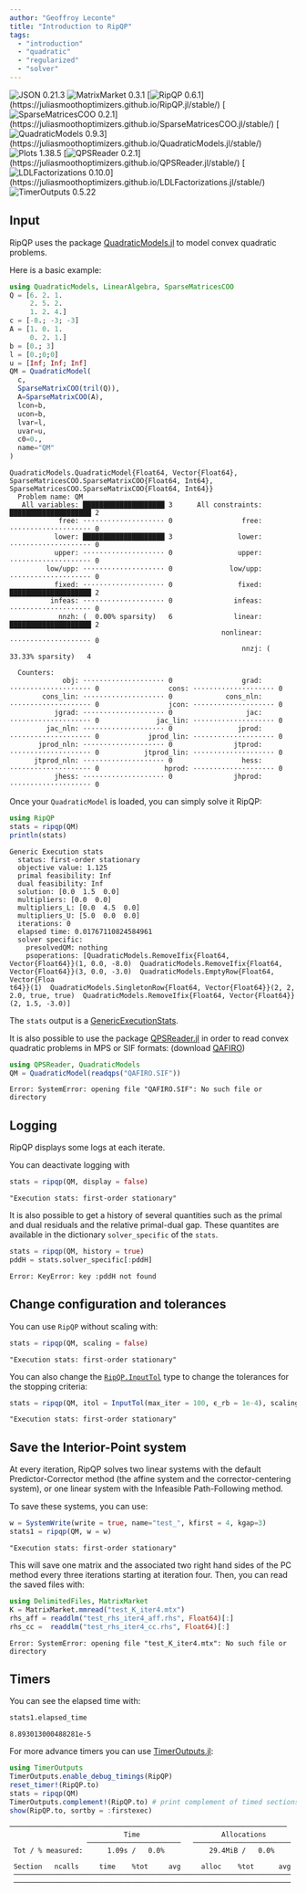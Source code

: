 ```yaml
---
author: "Geoffroy Leconte"
title: "Introduction to RipQP"
tags:
  - "introduction"
  - "quadratic"
  - "regularized"
  - "solver"
---
```


![JSON 0.21.3](https://img.shields.io/badge/JSON-0.21.3-000?style=flat-square&labelColor=fff")
![MatrixMarket 0.3.1](https://img.shields.io/badge/MatrixMarket-0.3.1-000?style=flat-square&labelColor=fff")
[![RipQP 0.6.1](https://img.shields.io/badge/RipQP-0.6.1-006400?style=flat-square&labelColor=389826")](https://juliasmoothoptimizers.github.io/RipQP.jl/stable/)
[![SparseMatricesCOO 0.2.1](https://img.shields.io/badge/SparseMatricesCOO-0.2.1-4b0082?style=flat-square&labelColor=9558b2")](https://juliasmoothoptimizers.github.io/SparseMatricesCOO.jl/stable/)
[![QuadraticModels 0.9.3](https://img.shields.io/badge/QuadraticModels-0.9.3-8b0000?style=flat-square&labelColor=cb3c33")](https://juliasmoothoptimizers.github.io/QuadraticModels.jl/stable/)
![Plots 1.38.5](https://img.shields.io/badge/Plots-1.38.5-000?style=flat-square&labelColor=fff")
[![QPSReader 0.2.1](https://img.shields.io/badge/QPSReader-0.2.1-8b0000?style=flat-square&labelColor=cb3c33")](https://juliasmoothoptimizers.github.io/QPSReader.jl/stable/)
[![LDLFactorizations 0.10.0](https://img.shields.io/badge/LDLFactorizations-0.10.0-4b0082?style=flat-square&labelColor=9558b2")](https://juliasmoothoptimizers.github.io/LDLFactorizations.jl/stable/)
![TimerOutputs 0.5.22](https://img.shields.io/badge/TimerOutputs-0.5.22-000?style=flat-square&labelColor=fff")



## Input

RipQP uses the package [QuadraticModels.jl](https://github.com/JuliaSmoothOptimizers/QuadraticModels.jl) to model
convex quadratic problems.

Here is a basic example:

```julia
using QuadraticModels, LinearAlgebra, SparseMatricesCOO
Q = [6. 2. 1.
     2. 5. 2.
     1. 2. 4.]
c = [-8.; -3; -3]
A = [1. 0. 1.
     0. 2. 1.]
b = [0.; 3]
l = [0.;0;0]
u = [Inf; Inf; Inf]
QM = QuadraticModel(
  c,
  SparseMatrixCOO(tril(Q)),
  A=SparseMatrixCOO(A),
  lcon=b,
  ucon=b,
  lvar=l,
  uvar=u,
  c0=0.,
  name="QM"
)
```

```
QuadraticModels.QuadraticModel{Float64, Vector{Float64}, SparseMatricesCOO.SparseMatrixCOO{Float64, Int64}, SparseMatricesCOO.SparseMatrixCOO{Float64, Int64}}
  Problem name: QM
   All variables: ████████████████████ 3      All constraints: ████████████████████ 2     
            free: ⋅⋅⋅⋅⋅⋅⋅⋅⋅⋅⋅⋅⋅⋅⋅⋅⋅⋅⋅⋅ 0                 free: ⋅⋅⋅⋅⋅⋅⋅⋅⋅⋅⋅⋅⋅⋅⋅⋅⋅⋅⋅⋅ 0     
           lower: ████████████████████ 3                lower: ⋅⋅⋅⋅⋅⋅⋅⋅⋅⋅⋅⋅⋅⋅⋅⋅⋅⋅⋅⋅ 0     
           upper: ⋅⋅⋅⋅⋅⋅⋅⋅⋅⋅⋅⋅⋅⋅⋅⋅⋅⋅⋅⋅ 0                upper: ⋅⋅⋅⋅⋅⋅⋅⋅⋅⋅⋅⋅⋅⋅⋅⋅⋅⋅⋅⋅ 0     
         low/upp: ⋅⋅⋅⋅⋅⋅⋅⋅⋅⋅⋅⋅⋅⋅⋅⋅⋅⋅⋅⋅ 0              low/upp: ⋅⋅⋅⋅⋅⋅⋅⋅⋅⋅⋅⋅⋅⋅⋅⋅⋅⋅⋅⋅ 0     
           fixed: ⋅⋅⋅⋅⋅⋅⋅⋅⋅⋅⋅⋅⋅⋅⋅⋅⋅⋅⋅⋅ 0                fixed: ████████████████████ 2     
          infeas: ⋅⋅⋅⋅⋅⋅⋅⋅⋅⋅⋅⋅⋅⋅⋅⋅⋅⋅⋅⋅ 0               infeas: ⋅⋅⋅⋅⋅⋅⋅⋅⋅⋅⋅⋅⋅⋅⋅⋅⋅⋅⋅⋅ 0     
            nnzh: (  0.00% sparsity)   6               linear: ████████████████████ 2     
                                                    nonlinear: ⋅⋅⋅⋅⋅⋅⋅⋅⋅⋅⋅⋅⋅⋅⋅⋅⋅⋅⋅⋅ 0     
                                                         nnzj: ( 33.33% sparsity)   4     

  Counters:
             obj: ⋅⋅⋅⋅⋅⋅⋅⋅⋅⋅⋅⋅⋅⋅⋅⋅⋅⋅⋅⋅ 0                 grad: ⋅⋅⋅⋅⋅⋅⋅⋅⋅⋅⋅⋅⋅⋅⋅⋅⋅⋅⋅⋅ 0                 cons: ⋅⋅⋅⋅⋅⋅⋅⋅⋅⋅⋅⋅⋅⋅⋅⋅⋅⋅⋅⋅ 0     
        cons_lin: ⋅⋅⋅⋅⋅⋅⋅⋅⋅⋅⋅⋅⋅⋅⋅⋅⋅⋅⋅⋅ 0             cons_nln: ⋅⋅⋅⋅⋅⋅⋅⋅⋅⋅⋅⋅⋅⋅⋅⋅⋅⋅⋅⋅ 0                 jcon: ⋅⋅⋅⋅⋅⋅⋅⋅⋅⋅⋅⋅⋅⋅⋅⋅⋅⋅⋅⋅ 0     
           jgrad: ⋅⋅⋅⋅⋅⋅⋅⋅⋅⋅⋅⋅⋅⋅⋅⋅⋅⋅⋅⋅ 0                  jac: ⋅⋅⋅⋅⋅⋅⋅⋅⋅⋅⋅⋅⋅⋅⋅⋅⋅⋅⋅⋅ 0              jac_lin: ⋅⋅⋅⋅⋅⋅⋅⋅⋅⋅⋅⋅⋅⋅⋅⋅⋅⋅⋅⋅ 0     
         jac_nln: ⋅⋅⋅⋅⋅⋅⋅⋅⋅⋅⋅⋅⋅⋅⋅⋅⋅⋅⋅⋅ 0                jprod: ⋅⋅⋅⋅⋅⋅⋅⋅⋅⋅⋅⋅⋅⋅⋅⋅⋅⋅⋅⋅ 0            jprod_lin: ⋅⋅⋅⋅⋅⋅⋅⋅⋅⋅⋅⋅⋅⋅⋅⋅⋅⋅⋅⋅ 0     
       jprod_nln: ⋅⋅⋅⋅⋅⋅⋅⋅⋅⋅⋅⋅⋅⋅⋅⋅⋅⋅⋅⋅ 0               jtprod: ⋅⋅⋅⋅⋅⋅⋅⋅⋅⋅⋅⋅⋅⋅⋅⋅⋅⋅⋅⋅ 0           jtprod_lin: ⋅⋅⋅⋅⋅⋅⋅⋅⋅⋅⋅⋅⋅⋅⋅⋅⋅⋅⋅⋅ 0     
      jtprod_nln: ⋅⋅⋅⋅⋅⋅⋅⋅⋅⋅⋅⋅⋅⋅⋅⋅⋅⋅⋅⋅ 0                 hess: ⋅⋅⋅⋅⋅⋅⋅⋅⋅⋅⋅⋅⋅⋅⋅⋅⋅⋅⋅⋅ 0                hprod: ⋅⋅⋅⋅⋅⋅⋅⋅⋅⋅⋅⋅⋅⋅⋅⋅⋅⋅⋅⋅ 0     
           jhess: ⋅⋅⋅⋅⋅⋅⋅⋅⋅⋅⋅⋅⋅⋅⋅⋅⋅⋅⋅⋅ 0               jhprod: ⋅⋅⋅⋅⋅⋅⋅⋅⋅⋅⋅⋅⋅⋅⋅⋅⋅⋅⋅⋅ 0
```





Once your `QuadraticModel` is loaded, you can simply solve it RipQP:

```julia
using RipQP
stats = ripqp(QM)
println(stats)
```

```
Generic Execution stats
  status: first-order stationary
  objective value: 1.125
  primal feasibility: Inf
  dual feasibility: Inf
  solution: [0.0  1.5  0.0]
  multipliers: [0.0  0.0]
  multipliers_L: [0.0  4.5  0.0]
  multipliers_U: [5.0  0.0  0.0]
  iterations: 0
  elapsed time: 0.01767110824584961
  solver specific:
    presolvedQM: nothing
    psoperations: [QuadraticModels.RemoveIfix{Float64, Vector{Float64}}(1, 0.0, -8.0)  QuadraticModels.RemoveIfix{Float64, Vector{Float64}}(3, 0.0, -3.0)  QuadraticModels.EmptyRow{Float64, Vector{Floa
t64}}(1)  QuadraticModels.SingletonRow{Float64, Vector{Float64}}(2, 2, 2.0, true, true)  QuadraticModels.RemoveIfix{Float64, Vector{Float64}}(2, 1.5, -3.0)]
```





The `stats` output is a
[GenericExecutionStats](https://juliasmoothoptimizers.github.io/SolverCore.jl/dev/reference/#SolverCore.GenericExecutionStats).

It is also possible to use the package [QPSReader.jl](https://github.com/JuliaSmoothOptimizers/QPSReader.jl) in order to
read convex quadratic problems in MPS or SIF formats: (download [QAFIRO](https://raw.githubusercontent.com/JuliaSmoothOptimizers/RipQP.jl/main/test/QAFIRO.SIF))

```julia
using QPSReader, QuadraticModels
QM = QuadraticModel(readqps("QAFIRO.SIF"))
```

```
Error: SystemError: opening file "QAFIRO.SIF": No such file or directory
```





## Logging

RipQP displays some logs at each iterate.

You can deactivate logging with

```julia
stats = ripqp(QM, display = false)
```

```
"Execution stats: first-order stationary"
```





It is also possible to get a history of several quantities such as the primal and dual residuals and the relative primal-dual gap. These quantites are available in the dictionary `solver_specific` of the `stats`.

```julia
stats = ripqp(QM, history = true)
pddH = stats.solver_specific[:pddH]
```

```
Error: KeyError: key :pddH not found
```





## Change configuration and tolerances

You can use `RipQP` without scaling with:

```julia
stats = ripqp(QM, scaling = false)
```

```
"Execution stats: first-order stationary"
```





You can also change the [`RipQP.InputTol`](https://juliasmoothoptimizers.github.io/RipQP.jl/stable/API/#RipQP.InputTol) type to change the tolerances for the stopping criteria:

```julia
stats = ripqp(QM, itol = InputTol(max_iter = 100, ϵ_rb = 1e-4), scaling = false)
```

```
"Execution stats: first-order stationary"
```





## Save the Interior-Point system

At every iteration, RipQP solves two linear systems with the default Predictor-Corrector method (the affine system and the corrector-centering system), or one linear system with the Infeasible Path-Following method.

To save these systems, you can use:

```julia
w = SystemWrite(write = true, name="test_", kfirst = 4, kgap=3)
stats1 = ripqp(QM, w = w)
```

```
"Execution stats: first-order stationary"
```





This will save one matrix and the associated two right hand sides of the PC method every three iterations starting at
iteration four.
Then, you can read the saved files with:

```julia
using DelimitedFiles, MatrixMarket
K = MatrixMarket.mmread("test_K_iter4.mtx")
rhs_aff = readdlm("test_rhs_iter4_aff.rhs", Float64)[:]
rhs_cc =  readdlm("test_rhs_iter4_cc.rhs", Float64)[:]
```

```
Error: SystemError: opening file "test_K_iter4.mtx": No such file or directory
```





## Timers

You can see the elapsed time with:

```julia
stats1.elapsed_time
```

```
8.893013000488281e-5
```





For more advance timers you can use [TimerOutputs.jl](https://github.com/KristofferC/TimerOutputs.jl):

```julia
using TimerOutputs
TimerOutputs.enable_debug_timings(RipQP)
reset_timer!(RipQP.to)
stats = ripqp(QM)
TimerOutputs.complement!(RipQP.to) # print complement of timed sections
show(RipQP.to, sortby = :firstexec)
```

```
────────────────────────────────────────────────────────────────────
                            Time                    Allocations      
                   ───────────────────────   ────────────────────────
 Tot / % measured:      1.09s /   0.0%           29.4MiB /   0.0%    

 Section   ncalls     time    %tot     avg     alloc    %tot      avg
 ────────────────────────────────────────────────────────────────────
 ────────────────────────────────────────────────────────────────────
```

